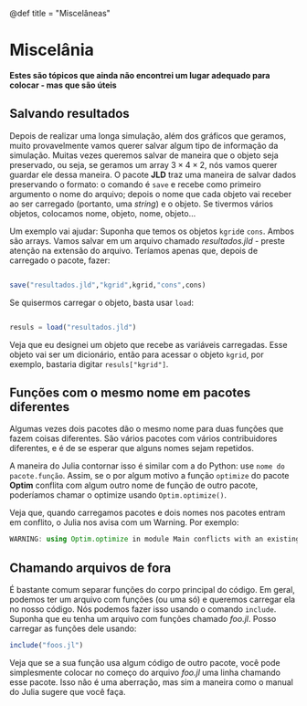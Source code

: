 @def title = "Miscelâneas"

# Miscelânia

**Estes são tópicos que ainda não encontrei um lugar adequado para colocar - mas que são úteis**

## Salvando resultados

Depois de realizar uma longa simulação, além dos gráficos que geramos, muito provavelmente vamos querer salvar algum tipo de informação da simulação. Muitas vezes queremos salvar de maneira que o objeto seja preservado, ou seja, se geramos um array $3 \times 4 \times 2$, nós vamos querer guardar ele dessa maneira. O pacote **JLD** traz uma maneira de salvar dados preservando o formato: o comando é `save` e recebe como primeiro argumento o nome do arquivo; depois o nome que cada objeto vai receber ao ser carregado (portanto, uma _string_) e o objeto. Se tivermos vários objetos, colocamos nome, objeto, nome, objeto...

Um exemplo vai ajudar: Suponha que temos os objetos `kgrid`e `cons`. Ambos são arrays. Vamos salvar em um arquivo chamado _resultados.jld_ - preste atenção na extensão do arquivo. Teríamos apenas que, depois de carregado o pacote, fazer:

```julia

save("resultados.jld","kgrid",kgrid,"cons",cons)

```

Se quisermos carregar o objeto, basta usar `load`:

```julia

resuls = load("resultados.jld")

```

Veja que eu designei um objeto que recebe as variáveis carregadas. Esse objeto vai ser um dicionário, então para acessar o objeto `kgrid`, por exemplo, bastaria digitar `resuls["kgrid"]`.

## Funções com o mesmo nome em pacotes diferentes

Algumas vezes dois pacotes dão o mesmo nome para duas funções que fazem coisas diferentes. São vários pacotes com vários contribuidores diferentes, e é de se esperar que alguns nomes sejam repetidos.

A maneira do Julia contornar isso é similar com a do Python: use `nome do pacote.função`. Assim, se o por algum motivo a função `optimize` do pacote **Optim** conflita com algum outro nome de função de outro pacote, poderíamos chamar o optimize usando `Optim.optimize()`.

Veja que, quando carregamos pacotes e dois nomes nos pacotes entram em conflito, o Julia nos avisa com um Warning. Por exemplo:

```julia
WARNING: using Optim.optimize in module Main conflicts with an existing identifier.
```

## Chamando arquivos de fora

É bastante comum separar funções do corpo principal do código. Em geral, podemos ter um arquivo com funções (ou uma só) e queremos carregar ela no nosso código. Nós podemos fazer isso usando o comando `include`. Suponha que eu tenha um arquivo com funções chamado _foo.jl_. Posso carregar as funções dele usando:

```julia
include("foos.jl")
```

Veja que se a sua função usa algum código de outro pacote, você pode simplesmente colocar no começo do arquivo _foo.jl_  uma linha chamando esse pacote. Isso não é uma aberração, mas sim a maneira como o manual do Julia sugere que você faça.
